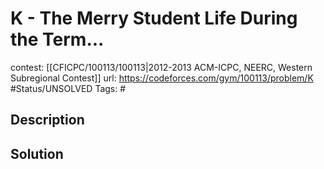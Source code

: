# K - The Merry Student Life During the Term...

contest: [[CFICPC/100113/100113|2012-2013 ACM-ICPC, NEERC, Western Subregional Contest]]
url: https://codeforces.com/gym/100113/problem/K
#Status/UNSOLVED
Tags: #

## Description

## Solution

